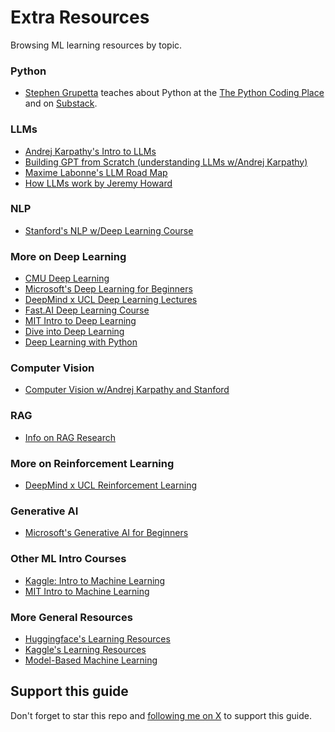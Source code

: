 # Extra Resources

Browsing ML learning resources by topic.

### Python

* [Stephen Grupetta](https://twitter.com/s_gruppetta_ct) teaches about Python at the [The Python Coding Place](https://thepythoncodingplace.com/) and on [Substack](https://www.thepythoncodingstack.com/).

### LLMs

* [Andrej Karpathy's Intro to LLMs](https://www.youtube.com/watch?v=zjkBMFhNj_g)
* [Building GPT from Scratch (understanding LLMs w/Andrej Karpathy)](https://www.youtube.com/watch?v=kCc8FmEb1nY)
* [Maxime Labonne's LLM Road Map](https://github.com/mlabonne/llm-course)
* [How LLMs work by Jeremy Howard](https://x.com/jeremyphoward/status/1707188542768865725?s=20)

### NLP

* [Stanford's NLP w/Deep Learning Course](https://www.youtube.com/playlist?list=PLoROMvodv4rMFqRtEuo6SGjY4XbRIVRd4)

### More on Deep Learning

* [CMU Deep Learning](https://www.youtube.com/playlist?list=PLp-0K3kfddPxRmjgjm0P1WT6H-gTqE8j9)
* [Microsoft's Deep Learning for Beginners](https://microsoft.github.io/Data-Science-For-Beginners/#/)
* [DeepMind x UCL Deep Learning Lectures](https://www.youtube.com/playlist?list=PLqYmG7hTraZDVH599EItlEWsUOsJbAodm)
* [Fast.AI Deep Learning Course](https://course.fast.ai/)
* [MIT Intro to Deep Learning](https://www.youtube.com/playlist?list=PLtBw6njQRU-rwp5__7C0oIVt26ZgjG9NI)
* [Dive into Deep Learning](https://d2l.ai/)
* [Deep Learning with Python](https://www.manning.com/books/deep-learning-with-python-second-edition?a_aid=keras&a_bid=76564dff)

### Computer Vision
* [Computer Vision w/Andrej Karpathy and Stanford](https://www.youtube.com/playlist?list=PL3FW7Lu3i5JvHM8ljYj-zLfQRF3EO8sYv)

### RAG
* [Info on RAG Research](https://www.promptingguide.ai/research/rag#rag-research-insights)

### More on Reinforcement Learning
* [DeepMind x UCL Reinforcement Learning](https://www.youtube.com/playlist?list=PLqYmG7hTraZBKeNJ-JE_eyJHZ7XgBoAyb)

### Generative AI
* [Microsoft's Generative AI for Beginners](https://github.com/microsoft/generative-ai-for-beginners?WT.mc_id=academic-105485-koreyst)

### Other ML Intro Courses
* [Kaggle: Intro to Machine Learning](https://www.kaggle.com/learn/intro-to-machine-learning)
* [MIT Intro to Machine Learning](https://openlearninglibrary.mit.edu/courses/course-v1:MITx+6.036+1T2019/about)

### More General Resources
* [Huggingface's Learning Resources](https://huggingface.co/learn)
* [Kaggle's Learning Resources](https://www.kaggle.com/learn)
* [Model-Based Machine Learning](https://mbmlbook.com/toc.html)

## Support this guide

Don't forget to star this repo and [following me on X](https://x.com/loganthorneloe) to support this guide.